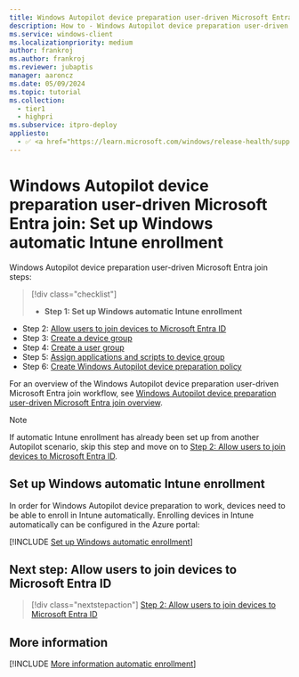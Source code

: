 ```yaml
---
title: Windows Autopilot device preparation user-driven Microsoft Entra join - Step 1 of 6 - Set up Windows automatic Intune enrollment
description: How to - Windows Autopilot device preparation user-driven Microsoft Entra join - Step 1 of 6 - Set up Windows automatic Intune enrollment.
ms.service: windows-client
ms.localizationpriority: medium
author: frankroj
ms.author: frankroj
ms.reviewer: jubaptis
manager: aaroncz
ms.date: 05/09/2024
ms.topic: tutorial
ms.collection:
  - tier1
  - highpri
ms.subservice: itpro-deploy
appliesto:
  - ✅ <a href="https://learn.microsoft.com/windows/release-health/supported-versions-windows-client" target="_blank">Windows 11</a>
---
```


# Windows Autopilot device preparation user-driven Microsoft Entra join: Set up Windows automatic Intune enrollment

Windows Autopilot device preparation user-driven Microsoft Entra join steps:

> [!div class="checklist"]
> - **Step 1: Set up Windows automatic Intune enrollment**

- Step 2: [Allow users to join devices to Microsoft Entra ID](entra-join-allow-users-to-join.md)
- Step 3: [Create a device group](entra-join-device-group.md)
- Step 4: [Create a user group](entra-join-user-group.md)
- Step 5: [Assign applications and scripts to device group](entra-join-assign-apps-scripts.md)
- Step 6: [Create Windows Autopilot device preparation policy](entra-join-autopilot-policy.md)

For an overview of the Windows Autopilot device preparation user-driven Microsoft Entra join workflow, see [Windows Autopilot device preparation user-driven Microsoft Entra join overview](entra-join-workflow.md#workflow).

> [!NOTE]
>
> If automatic Intune enrollment has already been set up from another Autopilot scenario, skip this step and move on to [Step 2: Allow users to join devices to Microsoft Entra ID](entra-join-allow-users-to-join.md).

## Set up Windows automatic Intune enrollment

In order for Windows Autopilot device preparation to work, devices need to be able to enroll in Intune automatically. Enrolling devices in Intune automatically can be configured in the Azure portal:

[!INCLUDE [Set up Windows automatic enrollment](../../../includes/automatic-intune-enrollment.md)]

## Next step: Allow users to join devices to Microsoft Entra ID

> [!div class="nextstepaction"]
> [Step 2: Allow users to join devices to Microsoft Entra ID](entra-join-allow-users-to-join.md)

## More information

[!INCLUDE [More information automatic enrollment](../../../includes/more-info-automatic-enrollment.md)]
